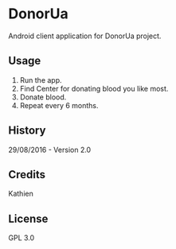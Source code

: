# DonorUa
Android client application for DonorUa project.
## Usage
1. Run the app.
2. Find Center for donating blood you like most.
3. Donate blood.
4. Repeat every 6 months.


## History
29/08/2016 - Version 2.0


## Credits
Kathien


## License
GPL 3.0
